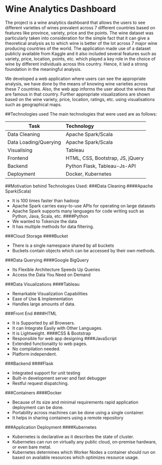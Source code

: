 # Wine Analytics Dashboard

The project is a wine analytics dashboard that allows the users to see different varieties of wines prevalent across 7 different countries based on features like province, variety, price and the points. The wine dataset was particularly taken into consideration for the simple fact that it can give a theoretical analysis as to which wine is better of the lot across 7 major wine producing countries of the world. The application made use of a dataset publicly available from Kaggle and it also included several features such as variety, price, location, points, etc. which played a key role in the choice of wine by different individuals across this country. Hence, it laid a strong foundation in the meaningful analysis.

We developed a web application where users can see the appropriate analysis, we have done by the means of knowing wine varieties across these 7 countries. Also, the web app informs the user about the wines that are famous in that country. Further appropriate visualizations are shown based on the wine variety, price, location, ratings, etc. using visualisations such as geographical maps.

##Technologies used
The main technologies that were used are as follows:

|     Task              |   Technology                      |
| ----------------------|:----------------------------------| 
| Data Cleaning         | Apache Spark/Scala                |
| Data Loading/Querying | Apache Spark/Scala                |
| Visualising           | Tableau                           |
| Frontend              | HTML, CSS, Bootstrap, JS, jQuery  |
| Backend               | Python Flask, Tableau-Js-API      |
| Deployment            | Docker, Kubernetes                |


##Motivation behind Technologies Used:
###Data Cleaning
####Apache Spark(Scala) 
- It is 100 times faster than hadoop
- Apache Spark carries easy-to-use APIs for operating on large datasets
- Apache Spark supports many languages for code writing such as Python, Java, Scala, etc.
####Python
- We wanted to Tokenize the data
- It has multiple methods for data filtering.

###Cloud Storage
####Bucket
- There is a single namespace shared by all buckets
- Buckets contain objects which can be accessed by their own methods.

###Data Querying
####Google BigQuery
- Its Flexible Architecture Speeds Up Queries
- Access the Data You Need on Demand

###Data Visualizations
####Tableau
- Remarkable Visualization Capabilities
- Ease of Use & Implementation
- Handles large amounts of data.

###Front End
####HTML
- It is Supported by all Browsers. 
- It can Integrate Easily with Other Languages. 
- It is Lightweight.
####CSS & Bootstrap
- Responsible for web app designing
####JavaScript
- Extended functionality to web pages. 
- No compilation needed.
- Platform independent.

###Backend
####Flask
- Integrated support for unit testing
- Built-in development server and fast debugger
- Restful request dispatching.

###Containers 
####Docker
- Because of its size and minimal requirements rapid application deployment can be done.
- Portability across machines can be done using a single container.
- It helps in sharing containers using a remote repository

###Application Deployment
####Kubernetes
- Kubernetes is declarative as it describes the state of cluster.
- Kubernetes can run on virtually any public cloud, on-premise hardware, or even bare metal. 
- Kubernetes determines which Worker Nodes a container should run on based on available resources which optimizes resource  usage.
